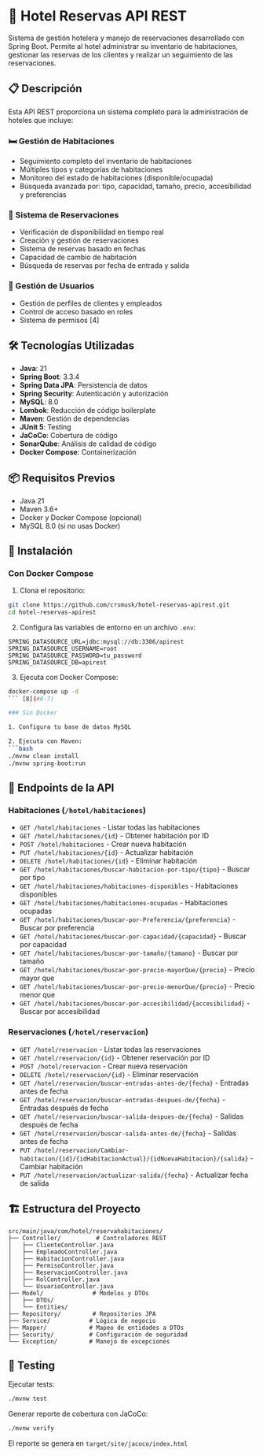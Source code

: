 

# 🏨 Hotel Reservas API REST

Sistema de gestión hotelera y manejo de reservaciones desarrollado con Spring Boot. Permite al hotel administrar su inventario de habitaciones, gestionar las reservas de los clientes y realizar un seguimiento de las reservaciones. 

## 📋 Descripción

Esta API REST proporciona un sistema completo para la administración de hoteles que incluye:

### 🛏️ Gestión de Habitaciones
- Seguimiento completo del inventario de habitaciones
- Múltiples tipos y categorías de habitaciones
- Monitoreo del estado de habitaciones (disponible/ocupada)
- Búsqueda avanzada por: tipo, capacidad, tamaño, precio, accesibilidad y preferencias 

### 📅 Sistema de Reservaciones
- Verificación de disponibilidad en tiempo real
- Creación y gestión de reservaciones
- Sistema de reservas basado en fechas
- Capacidad de cambio de habitación
- Búsqueda de reservas por fecha de entrada y salida 

### 👥 Gestión de Usuarios
- Gestión de perfiles de clientes y empleados
- Control de acceso basado en roles
- Sistema de permisos [4]

## 🛠️ Tecnologías Utilizadas

- **Java**: 21
- **Spring Boot**: 3.3.4
- **Spring Data JPA**: Persistencia de datos
- **Spring Security**: Autenticación y autorización
- **MySQL**: 8.0
- **Lombok**: Reducción de código boilerplate
- **Maven**: Gestión de dependencias
- **JUnit 5**: Testing
- **JaCoCo**: Cobertura de código
- **SonarQube**: Análisis de calidad de código
- **Docker Compose**: Containerización 

## 📦 Requisitos Previos

- Java 21
- Maven 3.6+
- Docker y Docker Compose (opcional)
- MySQL 8.0 (si no usas Docker)

## 🚀 Instalación

### Con Docker Compose

1. Clona el repositorio:
```bash
git clone https://github.com/crsmusk/hotel-reservas-apirest.git
cd hotel-reservas-apirest
```

2. Configura las variables de entorno en un archivo `.env`:
```env
SPRING_DATASOURCE_URL=jdbc:mysql://db:3306/apirest
SPRING_DATASOURCE_USERNAME=root
SPRING_DATASOURCE_PASSWORD=tu_password
SPRING_DATASOURCE_DB=apirest
```

3. Ejecuta con Docker Compose:
```bash
docker-compose up -d
``` [8](#0-7) 

### Sin Docker

1. Configura tu base de datos MySQL

2. Ejecuta con Maven:
```bash
./mvnw clean install
./mvnw spring-boot:run
```

## 📡 Endpoints de la API

### Habitaciones (`/hotel/habitaciones`)

- `GET /hotel/habitaciones` - Listar todas las habitaciones
- `GET /hotel/habitaciones/{id}` - Obtener habitación por ID
- `POST /hotel/habitaciones` - Crear nueva habitación
- `PUT /hotel/habitaciones/{id}` - Actualizar habitación
- `DELETE /hotel/habitaciones/{id}` - Eliminar habitación
- `GET /hotel/habitaciones/buscar-habitacion-por-tipo/{tipo}` - Buscar por tipo
- `GET /hotel/habitaciones/habitaciones-disponibles` - Habitaciones disponibles
- `GET /hotel/habitaciones/habitaciones-ocupadas` - Habitaciones ocupadas
- `GET /hotel/habitaciones/buscar-por-Preferencia/{preferencia}` - Buscar por preferencia
- `GET /hotel/habitaciones/buscar-por-capacidad/{capacidad}` - Buscar por capacidad
- `GET /hotel/habitaciones/buscar-por-tamaño/{tamano}` - Buscar por tamaño
- `GET /hotel/habitaciones/buscar-por-precio-mayorQue/{precio}` - Precio mayor que
- `GET /hotel/habitaciones/buscar-por-precio-menorQue/{precio}` - Precio menor que
- `GET /hotel/habitaciones/buscar-por-accesibilidad/{accesibilidad}` - Buscar por accesibilidad 

### Reservaciones (`/hotel/reservacion`)

- `GET /hotel/reservacion` - Listar todas las reservaciones
- `GET /hotel/reservacion/{id}` - Obtener reservación por ID
- `POST /hotel/reservacion` - Crear nueva reservación
- `DELETE /hotel/reservacion/{id}` - Eliminar reservación
- `GET /hotel/reservacion/buscar-entradas-antes-de/{fecha}` - Entradas antes de fecha
- `GET /hotel/reservacion/buscar-entradas-despues-de/{fecha}` - Entradas después de fecha
- `GET /hotel/reservacion/buscar-salida-despues-de/{fecha}` - Salidas después de fecha
- `GET /hotel/reservacion/buscar-salida-antes-de/{fecha}` - Salidas antes de fecha
- `PUT /hotel/reservacion/Cambiar-habitacion/{id}/{idHabitacionActual}/{idNuevaHabitacion}/{salida}` - Cambiar habitación
- `PUT /hotel/reservacion/actualizar-salida/{fecha}` - Actualizar fecha de salida 

## 🏗️ Estructura del Proyecto

```
src/main/java/com/hotel/reservahabitaciones/
├── Controller/          # Controladores REST
│   ├── ClienteController.java
│   ├── EmpleadoController.java
│   ├── HabitacionController.java
│   ├── PermisoController.java
│   ├── ReservacionController.java
│   ├── RolController.java
│   └── UsuarioController.java
├── Model/              # Modelos y DTOs
│   ├── DTOs/
│   └── Entities/
├── Repository/         # Repositorios JPA
├── Service/           # Lógica de negocio
├── Mapper/            # Mapeo de entidades a DTOs
├── Security/          # Configuración de seguridad
└── Exception/         # Manejo de excepciones
```

## 🧪 Testing

Ejecutar tests:
```bash
./mvnw test
```

Generar reporte de cobertura con JaCoCo:
```bash
./mvnw verify
```

El reporte se genera en `target/site/jacoco/index.html` 

